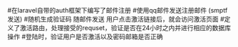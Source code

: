#在laravel自带的auth框架下编写了邮件注册
#使用qq邮件发送注册邮件 (smptf发送)
#随机生成验证码 随邮件发送 用户点击激活链接后，就会访问激活页面
#定义了激活路由，处理接受的requset，验证是否在24小时之内并进行相应的数据库操作
#登陆时，验证用户是否激活以及密码邮箱是否正确